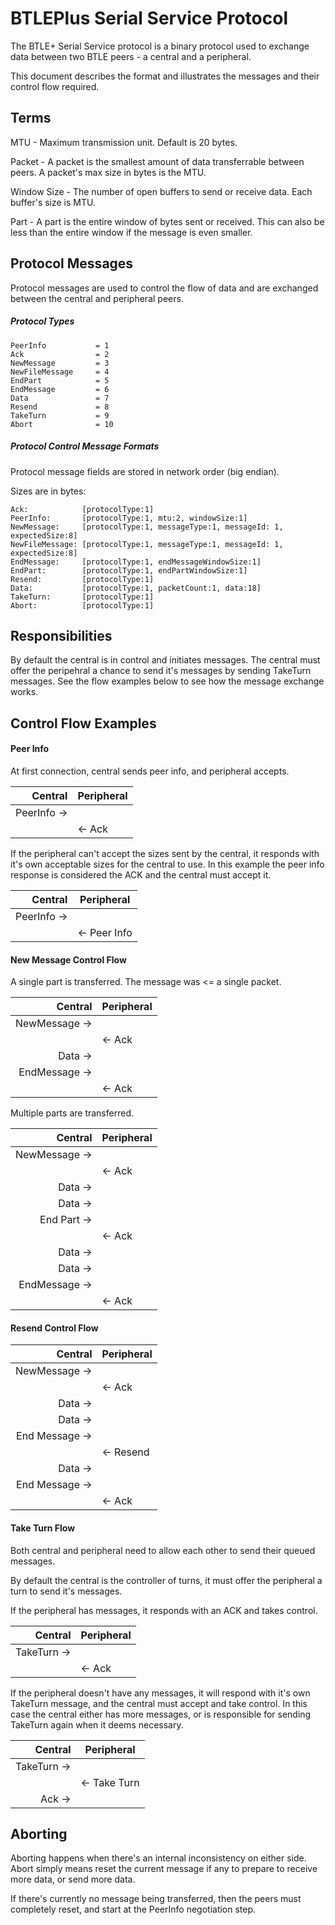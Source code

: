 # BTLEPlus Serial Service Protocol

The BTLE+ Serial Service protocol is a binary protocol used to exchange data between two BTLE peers - a central and a peripheral.

This document describes the format and illustrates the messages and their control flow required.

## Terms

MTU - Maximum transmission unit. Default is 20 bytes.

Packet - A packet is the smallest amount of data transferrable between peers. A packet's max size in bytes is the MTU.

Window Size - The number of open buffers to send or receive data. Each buffer's size is MTU.

Part - A part is the entire window of bytes sent or received. This can also be less than the entire window if the message is even smaller.

## Protocol Messages

Protocol messages are used to control the flow of data and are exchanged between the central and peripheral peers.

##### Protocol Types

````
PeerInfo           = 1
Ack                = 2
NewMessage         = 3
NewFileMessage     = 4
EndPart            = 5
EndMessage         = 6
Data               = 7
Resend             = 8
TakeTurn           = 9
Abort              = 10
````

##### Protocol Control Message Formats

Protocol message fields are stored in network order (big endian).

Sizes are in bytes:

````
Ack:            [protocolType:1]
PeerInfo:       [protocolType:1, mtu:2, windowSize:1]
NewMessage:     [protocolType:1, messageType:1, messageId: 1, expectedSize:8]
NewFileMessage: [protocolType:1, messageType:1, messageId: 1, expectedSize:8]
EndMessage:     [protocolType:1, endMessageWindowSize:1]
EndPart:        [protocolType:1, endPartWindowSize:1]
Resend:         [protocolType:1]
Data:           [protocolType:1, packetCount:1, data:18]
TakeTurn:       [protocolType:1]
Abort:          [protocolType:1]
````

## Responsibilities

By default the central is in control and initiates messages. The central must offer the peripehral a chance to send it's messages by sending TakeTurn messages. See the flow examples below to see how the message exchange works.

## Control Flow Examples

#### Peer Info

At first connection, central sends peer info, and peripheral accepts.

|      Central | Peripheral |
|-------------:|------------|
|  PeerInfo -> |            |
|              | <- Ack     |

If the peripheral can't accept the sizes sent by the central, it responds with it's own acceptable sizes for the central to use. In this example the peer info response is considered the ACK and the central must accept it.

|      Central | Peripheral   |
|-------------:|--------------|
|  PeerInfo -> |              |
|              | <- Peer Info |

#### New Message Control Flow

A single part is transferred. The message was <= a single packet.

|        Central | Peripheral |
|---------------:|------------|
|  NewMessage -> |            |
|                | <- Ack     |
|        Data -> |            |
|  EndMessage -> |            |
|                | <- Ack     |

Multiple parts are transferred.

|        Central | Peripheral |
|---------------:|------------|
|  NewMessage -> |            |
|                | <- Ack     |
|        Data -> |            |
|        Data -> |            |
|    End Part -> |            |
|                | <- Ack     |
|        Data -> |            |
|        Data -> |            |
|  EndMessage -> |            |
|                | <- Ack     |

#### Resend Control Flow

|        Central | Peripheral |
|---------------:|------------|
|  NewMessage -> |            |
|                | <- Ack     |
|        Data -> |            |
|        Data -> |            |
| End Message -> |            |
|                | <- Resend  |
|        Data -> |            |
| End Message -> |            |
|                | <- Ack     |


#### Take Turn Flow

Both central and peripheral need to allow each other to send their queued messages.

By default the central is the controller of turns, it must offer the peripheral a turn to send it's messages.

If the peripheral has messages, it responds with an ACK and takes control.

|     Central | Peripheral |
|------------:|------------|
| TakeTurn -> |            |
|             | <- Ack     |

If the peripheral doesn't have any messages, it will respond with it's own TakeTurn message, and the central must accept and take control. In this case the central either has more messages, or is responsible for sending TakeTurn again when it deems necessary.

|     Central | Peripheral   |
|------------:|--------------|
| TakeTurn -> |              |
|             | <- Take Turn |
|      Ack -> |              |

## Aborting

Aborting happens when there's an internal inconsistency on either side. Abort simply means reset the current message if any to prepare to receive more data, or send more data.

If there's currently no message being transferred, then the peers must completely reset, and start at the PeerInfo negotiation step.
